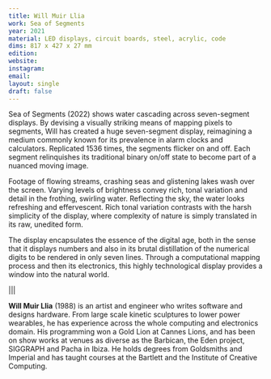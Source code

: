 ```yaml
---
title: Will Muir Llia
work: Sea of Segments
year: 2021
material: LED displays, circuit boards, steel, acrylic, code
dims: 817 x 427 x 27 mm
edition:
website:
instagram:
email:
layout: single
draft: false
---
```


Sea of Segments (2022) shows water cascading across seven-segment displays. By devising a visually striking means of mapping pixels to segments, Will has created a huge seven-segment display, reimagining a medium commonly known for its prevalence in alarm clocks and calculators. Replicated 1536 times, the segments flicker on and off. Each segment relinquishes its traditional binary on/off state to become part of a nuanced moving image.

Footage of flowing streams, crashing seas and glistening lakes wash over the screen. Varying levels of brightness convey rich, tonal variation and detail in the frothing, swirling water. Reflecting the sky, the water looks refreshing and effervescent. Rich tonal variation contrasts with the harsh simplicity of the display, where complexity of nature is simply translated in its raw, unedited form.

The display encapsulates the essence of the digital age, both in the sense that it displays numbers and also in its brutal distillation of the numerical digits to be rendered in only seven lines. Through a computational mapping process and then its electronics, this highly technological display provides a window into the natural world.

|||

<b>Will Muir Llia</b> (1988) is an artist and engineer who writes software and designs hardware. From large scale kinetic sculptures to lower power wearables, he has experience across the whole computing and electronics domain. His programming won a Gold Lion at Cannes Lions, and has been on show works at venues as diverse as the Barbican, the Eden project, SIGGRAPH and Pacha in Ibiza. He holds degrees from Goldsmiths and Imperial and has taught courses at the Bartlett and the Institute of Creative Computing.
